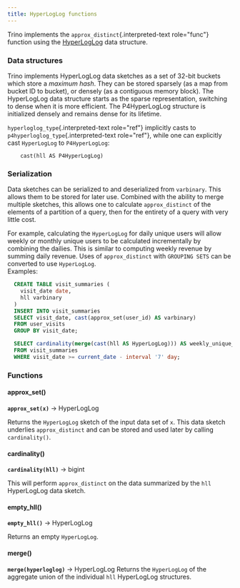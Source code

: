 ```yaml
---
title: HyperLogLog functions
---
```


Trino implements the `approx_distinct`{.interpreted-text role="func"}
function using the
[HyperLogLog](https://en.wikipedia.org/wiki/HyperLogLog) data structure.

### Data structures

Trino implements HyperLogLog data sketches as a set of 32-bit buckets
which store a *maximum hash*. They can be stored sparsely (as a map from
bucket ID to bucket), or densely (as a contiguous memory block). The
HyperLogLog data structure starts as the sparse representation,
switching to dense when it is more efficient. The P4HyperLogLog
structure is initialized densely and remains dense for its lifetime.

`hyperloglog_type`{.interpreted-text role="ref"} implicitly casts to
`p4hyperloglog_type`{.interpreted-text role="ref"}, while one can
explicitly cast `HyperLogLog` to `P4HyperLogLog`:
```text
    cast(hll AS P4HyperLogLog)
```
### Serialization

Data sketches can be serialized to and deserialized from `varbinary`.
This allows them to be stored for later use. Combined with the ability
to merge multiple sketches, this allows one to calculate
`approx_distinct` of the elements of a partition of a query, then for the entirety of a query with very little
cost.

For example, calculating the `HyperLogLog` for daily unique users will
allow weekly or monthly unique users to be calculated incrementally by
combining the dailies. This is similar to computing weekly revenue by
summing daily revenue. Uses of `approx_distinct` with `GROUPING SETS` can be converted to use `HyperLogLog`.  
Examples:  
  ```sql
    CREATE TABLE visit_summaries (  
      visit_date date,
      hll varbinary
    )
    INSERT INTO visit_summaries
    SELECT visit_date, cast(approx_set(user_id) AS varbinary)
    FROM user_visits
    GROUP BY visit_date;

    SELECT cardinality(merge(cast(hll AS HyperLogLog))) AS weekly_unique_users
    FROM visit_summaries
    WHERE visit_date >= current_date - interval '7' day;
  ```
### Functions

#### approx_set()
**``approx_set(x)``** → HyperLogLog

Returns the `HyperLogLog` sketch of the input data set of `x`. This data
sketch underlies `approx_distinct` and can be stored and used later by calling `cardinality()`.

#### cardinality()
**``cardinality(hll)``** → bigint

This will perform `approx_distinct` on
the data summarized by the `hll` HyperLogLog data sketch.


#### empty_hll()
**``empty_hll()``** → HyperLogLog

Returns an empty `HyperLogLog`.

#### merge()
**``merge(hyperloglog)``** → HyperLogLog
Returns the `HyperLogLog` of the aggregate union of the individual `hll`
HyperLogLog structures.
